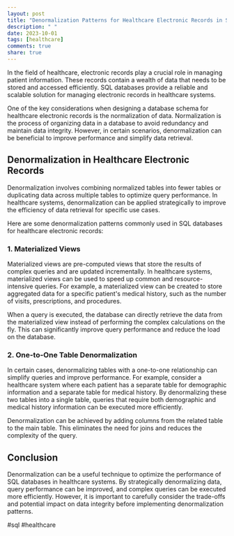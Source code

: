 ```yaml
---
layout: post
title: "Denormalization Patterns for Healthcare Electronic Records in SQL Databases"
description: " "
date: 2023-10-01
tags: [healthcare]
comments: true
share: true
---
```


In the field of healthcare, electronic records play a crucial role in managing patient information. These records contain a wealth of data that needs to be stored and accessed efficiently. SQL databases provide a reliable and scalable solution for managing electronic records in healthcare systems.

One of the key considerations when designing a database schema for healthcare electronic records is the normalization of data. Normalization is the process of organizing data in a database to avoid redundancy and maintain data integrity. However, in certain scenarios, denormalization can be beneficial to improve performance and simplify data retrieval.

## Denormalization in Healthcare Electronic Records

Denormalization involves combining normalized tables into fewer tables or duplicating data across multiple tables to optimize query performance. In healthcare systems, denormalization can be applied strategically to improve the efficiency of data retrieval for specific use cases.

Here are some denormalization patterns commonly used in SQL databases for healthcare electronic records:

### 1. Materialized Views

Materialized views are pre-computed views that store the results of complex queries and are updated incrementally. In healthcare systems, materialized views can be used to speed up common and resource-intensive queries. For example, a materialized view can be created to store aggregated data for a specific patient's medical history, such as the number of visits, prescriptions, and procedures.

When a query is executed, the database can directly retrieve the data from the materialized view instead of performing the complex calculations on the fly. This can significantly improve query performance and reduce the load on the database.

### 2. One-to-One Table Denormalization

In certain cases, denormalizing tables with a one-to-one relationship can simplify queries and improve performance. For example, consider a healthcare system where each patient has a separate table for demographic information and a separate table for medical history. By denormalizing these two tables into a single table, queries that require both demographic and medical history information can be executed more efficiently.

Denormalization can be achieved by adding columns from the related table to the main table. This eliminates the need for joins and reduces the complexity of the query.

## Conclusion

Denormalization can be a useful technique to optimize the performance of SQL databases in healthcare systems. By strategically denormalizing data, query performance can be improved, and complex queries can be executed more efficiently. However, it is important to carefully consider the trade-offs and potential impact on data integrity before implementing denormalization patterns.

#sql #healthcare